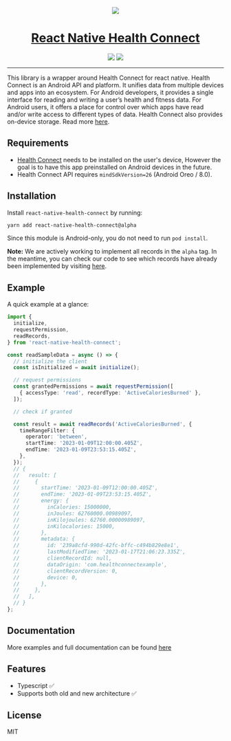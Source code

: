 <div align="center">
  <a href="https://developer.android.com/guide/health-and-fitness/health-connect">
    <img src="https://developer.android.com/static/guide/health-and-fitness/health-connect/images/health_connect_logo_192pxnew.png"><br/>
    <h1>React Native Health Connect</h1>
  </a>
  <div align="center">
    <a href="http://www.npmjs.com/package/react-native-health-connect"><img src="https://img.shields.io/npm/v/react-native-health-connect.svg?style=for-the-badge&color=4284F3" /></a>
    <a href="https://opensource.org/licenses/MIT"><img src="https://img.shields.io/badge/License-MIT-yellow.svg?style=for-the-badge" /></a>
  </div>
</div>

---

This library is a wrapper around Health Connect for react native. Health Connect is an Android API and platform. It unifies data from multiple devices and apps into an ecosystem. For Android developers, it provides a single interface for reading and writing a user’s health and fitness data. For Android users, it offers a place for control over which apps have read and/or write access to different types of data. Health Connect also provides on-device storage. Read more [here](https://developer.android.com/guide/health-and-fitness/health-connect).

## Requirements

- [Health Connect](https://play.google.com/store/apps/details?id=com.google.android.apps.healthdata&hl=en&gl=US) needs to be installed on the user's device, However the goal is to have this app preinstalled on Android devices in the future.
- Health Connect API requires `mindSdkVersion=26` (Android Oreo / 8.0).

## Installation

Install `react-native-health-connect` by running:

```bash
yarn add react-native-health-connect@alpha
```

Since this module is Android-only, you do not need to run `pod install`.

**Note:**
We are actively working to implement all records in the `alpha` tag. In the meantime, you can check our code to see which records have already been implemented by visiting [here](https://github.com/matinzd/react-native-health-connect/tree/main/android/src/main/java/dev/matinzd/healthconnect/records).

## Example

A quick example at a glance:

```ts
import {
  initialize,
  requestPermission,
  readRecords,
} from 'react-native-health-connect';

const readSampleData = async () => {
  // initialize the client
  const isInitialized = await initialize();

  // request permissions
  const grantedPermissions = await requestPermission([
    { accessType: 'read', recordType: 'ActiveCaloriesBurned' },
  ]);

  // check if granted

  const result = await readRecords('ActiveCaloriesBurned', {
    timeRangeFilter: {
      operator: 'between',
      startTime: '2023-01-09T12:00:00.405Z',
      endTime: '2023-01-09T23:53:15.405Z',
    },
  });
  // {
  //   result: [
  //     {
  //       startTime: '2023-01-09T12:00:00.405Z',
  //       endTime: '2023-01-09T23:53:15.405Z',
  //       energy: {
  //         inCalories: 15000000,
  //         inJoules: 62760000.00989097,
  //         inKilojoules: 62760.00000989097,
  //         inKilocalories: 15000,
  //       },
  //       metadata: {
  //         id: '239a8cfd-990d-42fc-bffc-c494b829e8e1',
  //         lastModifiedTime: '2023-01-17T21:06:23.335Z',
  //         clientRecordId: null,
  //         dataOrigin: 'com.healthconnectexample',
  //         clientRecordVersion: 0,
  //         device: 0,
  //       },
  //     },
  //   ],
  // }
};
```

## Documentation

More examples and full documentation can be found [here](https://matinzd.github.io/react-native-health-connect/)

## Features

- Typescript :white_check_mark:
- Supports both old and new architecture :white_check_mark:

## License

MIT
